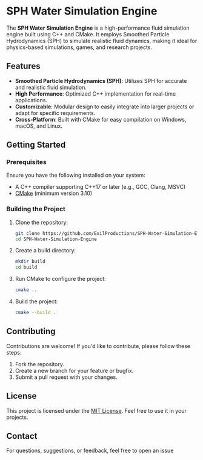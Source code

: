 # SPH Water Simulation Engine

The **SPH Water Simulation Engine** is a high-performance fluid simulation engine built using C++ and CMake. It employs Smoothed Particle Hydrodynamics (SPH) to simulate realistic fluid dynamics, making it ideal for physics-based simulations, games, and research projects.

## Features

- **Smoothed Particle Hydrodynamics (SPH)**: Utilizes SPH for accurate and realistic fluid simulation.
- **High Performance**: Optimized C++ implementation for real-time applications.
- **Customizable**: Modular design to easily integrate into larger projects or adapt for specific requirements.
- **Cross-Platform**: Built with CMake for easy compilation on Windows, macOS, and Linux.

## Getting Started

### Prerequisites

Ensure you have the following installed on your system:

- A C++ compiler supporting C++17 or later (e.g., GCC, Clang, MSVC)
- [CMake](https://cmake.org/) (minimum version 3.10)

### Building the Project

1. Clone the repository:
   ```bash
   git clone https://github.com/ExilProductions/SPH-Water-Simulation-Engine.git
   cd SPH-Water-Simulation-Engine
   ```

2. Create a build directory:
   ```bash
   mkdir build
   cd build
   ```

3. Run CMake to configure the project:
   ```bash
   cmake ..
   ```

4. Build the project:
   ```bash
   cmake --build .
   ```
## Contributing

Contributions are welcome! If you'd like to contribute, please follow these steps:

1. Fork the repository.
2. Create a new branch for your feature or bugfix.
3. Submit a pull request with your changes.

## License

This project is licensed under the [MIT License](LICENSE). Feel free to use it in your projects.

## Contact

For questions, suggestions, or feedback, feel free to open an issue
